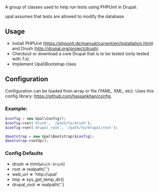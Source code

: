 A group of classes used to help run tests using PHPUnit in Drupal.

upal assumes that tests are allowed to modify the database.

## Usage

- Install PHPUnit (https://phpunit.de/manual/current/en/installation.html) and Drush (http://drupal.org/project/drush).
- Checkout or download a core Drupal that is to be tested (only tested with 7.x).
- Implement Upal\Bootstrap class

## Configuration

Configuration can be loaded from array or file (YAML, XML, etc).  Uses this config library: https://github.com/hassankhan/config.

### Example:

```php
$config = new Upal\Config();
$config->set('drush', '/path/to/drush');
$config->set('drupal_root', '/path/to/drupal/root');

$bootstrap = new Upal\Bootstrap($config);
$bootstrap->setUp();
```

### Config Defaults

* drush => trim(`which drush`)
* root => realpath('.')
* web_url => 'http://upal'
* tmp => sys_get_temp_dir()
* drupal_root => realpath('.')

